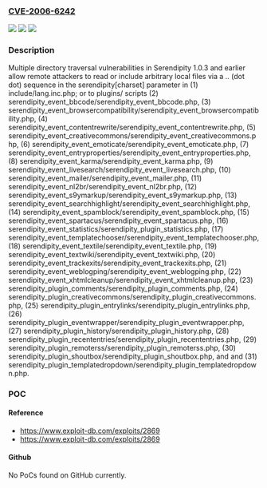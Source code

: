 ### [CVE-2006-6242](https://cve.mitre.org/cgi-bin/cvename.cgi?name=CVE-2006-6242)
![](https://img.shields.io/static/v1?label=Product&message=n%2Fa&color=blue)
![](https://img.shields.io/static/v1?label=Version&message=n%2Fa&color=blue)
![](https://img.shields.io/static/v1?label=Vulnerability&message=n%2Fa&color=brighgreen)

### Description

Multiple directory traversal vulnerabilities in Serendipity 1.0.3 and earlier allow remote attackers to read or include arbitrary local files via a .. (dot dot) sequence in the serendipity[charset] parameter in (1) include/lang.inc.php; or to plugins/ scripts (2) serendipity_event_bbcode/serendipity_event_bbcode.php, (3) serendipity_event_browsercompatibility/serendipity_event_browsercompatibility.php, (4) serendipity_event_contentrewrite/serendipity_event_contentrewrite.php, (5) serendipity_event_creativecommons/serendipity_event_creativecommons.php, (6) serendipity_event_emoticate/serendipity_event_emoticate.php, (7) serendipity_event_entryproperties/serendipity_event_entryproperties.php, (8) serendipity_event_karma/serendipity_event_karma.php, (9) serendipity_event_livesearch/serendipity_event_livesearch.php, (10) serendipity_event_mailer/serendipity_event_mailer.php, (11) serendipity_event_nl2br/serendipity_event_nl2br.php, (12) serendipity_event_s9ymarkup/serendipity_event_s9ymarkup.php, (13) serendipity_event_searchhighlight/serendipity_event_searchhighlight.php, (14) serendipity_event_spamblock/serendipity_event_spamblock.php, (15) serendipity_event_spartacus/serendipity_event_spartacus.php, (16) serendipity_event_statistics/serendipity_plugin_statistics.php, (17) serendipity_event_templatechooser/serendipity_event_templatechooser.php, (18) serendipity_event_textile/serendipity_event_textile.php, (19) serendipity_event_textwiki/serendipity_event_textwiki.php, (20) serendipity_event_trackexits/serendipity_event_trackexits.php, (21) serendipity_event_weblogping/serendipity_event_weblogping.php, (22) serendipity_event_xhtmlcleanup/serendipity_event_xhtmlcleanup.php, (23) serendipity_plugin_comments/serendipity_plugin_comments.php, (24) serendipity_plugin_creativecommons/serendipity_plugin_creativecommons.php, (25) serendipity_plugin_entrylinks/serendipity_plugin_entrylinks.php, (26) serendipity_plugin_eventwrapper/serendipity_plugin_eventwrapper.php, (27) serendipity_plugin_history/serendipity_plugin_history.php, (28) serendipity_plugin_recententries/serendipity_plugin_recententries.php, (29) serendipity_plugin_remoterss/serendipity_plugin_remoterss.php, (30) serendipity_plugin_shoutbox/serendipity_plugin_shoutbox.php, and and (31) serendipity_plugin_templatedropdown/serendipity_plugin_templatedropdown.php.

### POC

#### Reference
- https://www.exploit-db.com/exploits/2869
- https://www.exploit-db.com/exploits/2869

#### Github
No PoCs found on GitHub currently.

